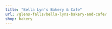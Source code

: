 ```yaml
---
title: "Bella Lyn's Bakery & Cafe"
url: /glens-falls/bella-lyns-bakery-and-cafe/
shop: bakery
---
```

